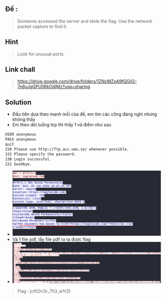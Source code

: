 ## Đề :
> Someone accessed the server and stole the flag. Use the network packet capture to find it.
## Hint 
> Look for unusual ports.
## Link chall 
> https://drive.google.com/drive/folders/1ZNcMZxA9fQGiI3-7n8vJgGPU5RkOdjMz?usp=sharing
## Solution
- Đầu tiên dựa theo manh mối của đề, em tìm các cổng đáng nghi nhưng không thấy
- Em theo dõi luồng tcp thì thấy 1 và điểm như sau 
```
USER anonymous
PASS anonymous
quit
220 Please use http://ftp.acc.umu.se/ whenever possible.
331 Please specify the password.
230 Login successful.
221 Goodbye.
```
- ![image](image/2.PNG)
- Và 1 file pdf, lấy file pdf ra ta được flag
- ![iamge](image/3.PNG)
> Flag : jctf{0v3r_7h3_w1r3}